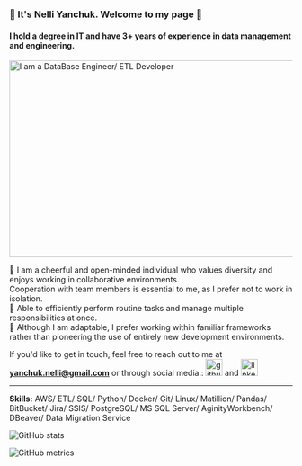 ###  👋 It's Nelli Yanchuk. Welcome to my page 👋 
#### I hold a degree in IT and have 3+ years of experience in data management and engineering.
<img src="https://i.postimg.cc/NMzYFPWc/dataengineer.jpg" alt="I am a DataBase Engineer/ ETL Developer" width="700" height="350">

🌟 I am a cheerful and open-minded individual who values diversity and enjoys working in collaborative environments.  
Cooperation with team members is essential to me, as I prefer not to work in isolation.  
🌟 Able to efficiently perform routine tasks and manage multiple responsibilities at once.  
🌟 Although I am adaptable, I prefer working within familiar frameworks rather than pioneering the use of entirely new development environments.


If you'd like to get in touch, feel free to reach out to me at **yanchuk.nelli@gmail.com** or through social media.: [<img src='https://cdn.jsdelivr.net/npm/simple-icons@3.0.1/icons/github.svg' alt='github' height='30'>](https://github.com/NelliYanchuk) and [<img src='https://cdn.jsdelivr.net/npm/simple-icons@3.0.1/icons/linkedin.svg' alt='linkedin' height='30'>](https://www.linkedin.com/in/https://www.linkedin.com/in/nelli-yanchuk-a24b81138//)

---

**Skills:** AWS/ ETL/ SQL/ Python/ Docker/ Git/ Linux/ Matillion/ Pandas/ BitBucket/ Jira/ SSIS/ PostgreSQL/ MS SQL Server/ AginityWorkbench/ DBeaver/ Data Migration Service




![GitHub stats](https://github-readme-stats.vercel.app/api?username=NelliYanchuk&show_icons=true)  

![GitHub metrics](https://metrics.lecoq.io/NelliYanchuk)
